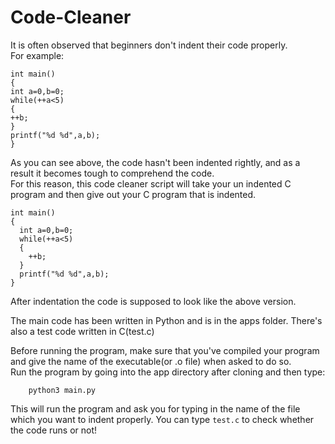 # Code-Cleaner
It is often observed that beginners don't indent their code properly.<br/>
For example:<br/>

    int main()
    {
    int a=0,b=0;
    while(++a<5)
    {
    ++b;
    }
    printf("%d %d",a,b);
    }
    
As you can see above, the code hasn't been indented rightly, and as a result it becomes tough to comprehend the code.<br/>
For this reason, this code cleaner script will take your un indented C program and then give out your C program that is indented.


    int main()
    {
      int a=0,b=0;
      while(++a<5)
      {
        ++b;
      }
      printf("%d %d",a,b);
    }
    
After indentation the code is supposed to look like the above version. <br/>

The main code has been written in Python and is in the apps folder. There's also a test code written in C(test.c)<br/>

Before running the program, make sure that you've compiled your program and give the name of the executable(or .o file) when asked to do so.<br/>
Run the program by going into the app directory after cloning and then type:

        python3 main.py
        
This will run the program and ask you for typing in the name of the file which you want to indent properly. You can type `test.c`
to check whether the code runs or not!
    
